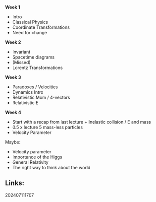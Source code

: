 

**Week 1**
- Intro
- Classical Physics
- Coordinate Transformations
- Need for change

**Week 2**
- Invariant
- Spacetime diagrams
- (Missed)
- Lorentz Transformations

**Week 3**
- Paradoxes / Velocities
- Dynamics Intro
- Relativistic Mom / 4-vectors
- Relativistic E

**Week 4**
-  Start with a recap from last lecture + Inelastic collision / E and mass
-  0.5 x lecture 5 mass-less particles 
- Velocity Parameter



Maybe:
- Velocity parameter
- Importance of the Higgs
- General Relativity
- The right way to think about the world

## Links: 



202407111707

